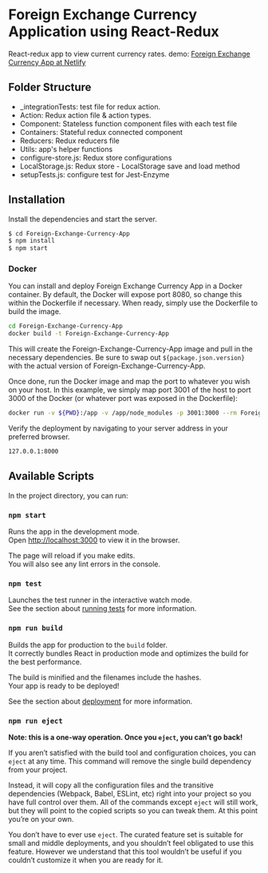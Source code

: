 # Foreign Exchange Currency Application using React-Redux

React-redux app to view current currency rates.
demo: [Foreign Exchange Currency App  at Netlify](https://forex-currency.netlify.com)

## Folder Structure
  - _integrationTests: test file for redux action.
  - Action: Redux action file & action types.
  - Component: Stateless function component files with each test file
  - Containers: Stateful redux connected component
  - Reducers: Redux reducers file
  - Utils: app's helper functions
  - configure-store.js: Redux store configurations
  - LocalStorage.js: Redux store - LocalStorage save and load method
  - setupTests.js: configure test for Jest-Enzyme

## Installation
Install the dependencies and start the server.
```sh
$ cd Foreign-Exchange-Currency-App
$ npm install
$ npm start
```
### Docker
You can install and deploy Foreign Exchange Currency App in a Docker container.
By default, the Docker will expose port 8080, so change this within the Dockerfile if necessary. When ready, simply use the Dockerfile to build the image.

```sh
cd Foreign-Exchange-Currency-App
docker build -t Foreign-Exchange-Currency-App 
```
This will create the Foreign-Exchange-Currency-App image and pull in the necessary dependencies. Be sure to swap out `${package.json.version}` with the actual version of Foreign-Exchange-Currency-App.

Once done, run the Docker image and map the port to whatever you wish on your host. In this example, we simply map port 3001 of the host to port 3000 of the Docker (or whatever port was exposed in the Dockerfile):

```sh
docker run -v ${PWD}:/app -v /app/node_modules -p 3001:3000 --rm Foreign-Exchange-Currency-App
```

Verify the deployment by navigating to your server address in your preferred browser.

```sh
127.0.0.1:8000
```

## Available Scripts

In the project directory, you can run:

### `npm start`

Runs the app in the development mode.<br>
Open [http://localhost:3000](http://localhost:3000) to view it in the browser.

The page will reload if you make edits.<br>
You will also see any lint errors in the console.

### `npm test`

Launches the test runner in the interactive watch mode.<br>
See the section about [running tests](https://facebook.github.io/create-react-app/docs/running-tests) for more information.

### `npm run build`

Builds the app for production to the `build` folder.<br>
It correctly bundles React in production mode and optimizes the build for the best performance.

The build is minified and the filenames include the hashes.<br>
Your app is ready to be deployed!

See the section about [deployment](https://facebook.github.io/create-react-app/docs/deployment) for more information.

### `npm run eject`

**Note: this is a one-way operation. Once you `eject`, you can’t go back!**

If you aren’t satisfied with the build tool and configuration choices, you can `eject` at any time. This command will remove the single build dependency from your project.

Instead, it will copy all the configuration files and the transitive dependencies (Webpack, Babel, ESLint, etc) right into your project so you have full control over them. All of the commands except `eject` will still work, but they will point to the copied scripts so you can tweak them. At this point you’re on your own.

You don’t have to ever use `eject`. The curated feature set is suitable for small and middle deployments, and you shouldn’t feel obligated to use this feature. However we understand that this tool wouldn’t be useful if you couldn’t customize it when you are ready for it.
